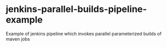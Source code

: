 # jenkins-parallel-builds-pipeline-example
Example of jenkins pipeline which invokes parallel parameterized builds of maven jobs
